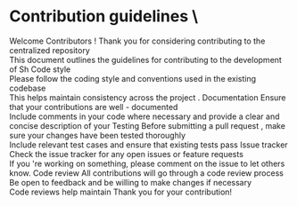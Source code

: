 # Contribution guidelines \
Welcome Contributors ! Thank you for considering contributing to the centralized repository  \
This document outlines the guidelines for contributing to the development of Sh Code style \
Please follow the coding style and conventions used in the existing codebase\
This helps maintain consistency across the project . Documentation Ensure that your contributions are well - documented \
Include comments in your code where necessary and provide a clear and concise description of your Testing Before submitting a pull request , make sure your changes have been tested thoroughly \
Include relevant test cases and ensure that existing tests pass Issue tracker Check the issue tracker for any open issues or feature requests \
If you 're working on something, please comment on the issue to let others know. Code review All contributions will go through a code review process\
Be open to feedback and be willing to make changes if necessary\
Code reviews help maintain Thank you for your contribution!
